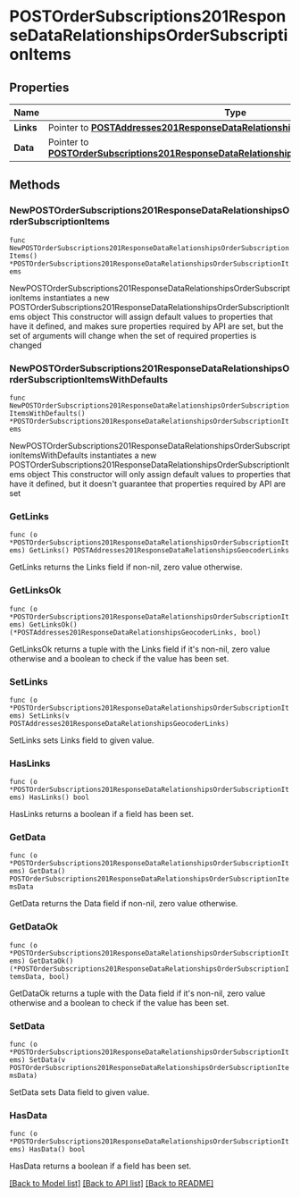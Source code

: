 # POSTOrderSubscriptions201ResponseDataRelationshipsOrderSubscriptionItems

## Properties

Name | Type | Description | Notes
------------ | ------------- | ------------- | -------------
**Links** | Pointer to [**POSTAddresses201ResponseDataRelationshipsGeocoderLinks**](POSTAddresses201ResponseDataRelationshipsGeocoderLinks.md) |  | [optional] 
**Data** | Pointer to [**POSTOrderSubscriptions201ResponseDataRelationshipsOrderSubscriptionItemsData**](POSTOrderSubscriptions201ResponseDataRelationshipsOrderSubscriptionItemsData.md) |  | [optional] 

## Methods

### NewPOSTOrderSubscriptions201ResponseDataRelationshipsOrderSubscriptionItems

`func NewPOSTOrderSubscriptions201ResponseDataRelationshipsOrderSubscriptionItems() *POSTOrderSubscriptions201ResponseDataRelationshipsOrderSubscriptionItems`

NewPOSTOrderSubscriptions201ResponseDataRelationshipsOrderSubscriptionItems instantiates a new POSTOrderSubscriptions201ResponseDataRelationshipsOrderSubscriptionItems object
This constructor will assign default values to properties that have it defined,
and makes sure properties required by API are set, but the set of arguments
will change when the set of required properties is changed

### NewPOSTOrderSubscriptions201ResponseDataRelationshipsOrderSubscriptionItemsWithDefaults

`func NewPOSTOrderSubscriptions201ResponseDataRelationshipsOrderSubscriptionItemsWithDefaults() *POSTOrderSubscriptions201ResponseDataRelationshipsOrderSubscriptionItems`

NewPOSTOrderSubscriptions201ResponseDataRelationshipsOrderSubscriptionItemsWithDefaults instantiates a new POSTOrderSubscriptions201ResponseDataRelationshipsOrderSubscriptionItems object
This constructor will only assign default values to properties that have it defined,
but it doesn't guarantee that properties required by API are set

### GetLinks

`func (o *POSTOrderSubscriptions201ResponseDataRelationshipsOrderSubscriptionItems) GetLinks() POSTAddresses201ResponseDataRelationshipsGeocoderLinks`

GetLinks returns the Links field if non-nil, zero value otherwise.

### GetLinksOk

`func (o *POSTOrderSubscriptions201ResponseDataRelationshipsOrderSubscriptionItems) GetLinksOk() (*POSTAddresses201ResponseDataRelationshipsGeocoderLinks, bool)`

GetLinksOk returns a tuple with the Links field if it's non-nil, zero value otherwise
and a boolean to check if the value has been set.

### SetLinks

`func (o *POSTOrderSubscriptions201ResponseDataRelationshipsOrderSubscriptionItems) SetLinks(v POSTAddresses201ResponseDataRelationshipsGeocoderLinks)`

SetLinks sets Links field to given value.

### HasLinks

`func (o *POSTOrderSubscriptions201ResponseDataRelationshipsOrderSubscriptionItems) HasLinks() bool`

HasLinks returns a boolean if a field has been set.

### GetData

`func (o *POSTOrderSubscriptions201ResponseDataRelationshipsOrderSubscriptionItems) GetData() POSTOrderSubscriptions201ResponseDataRelationshipsOrderSubscriptionItemsData`

GetData returns the Data field if non-nil, zero value otherwise.

### GetDataOk

`func (o *POSTOrderSubscriptions201ResponseDataRelationshipsOrderSubscriptionItems) GetDataOk() (*POSTOrderSubscriptions201ResponseDataRelationshipsOrderSubscriptionItemsData, bool)`

GetDataOk returns a tuple with the Data field if it's non-nil, zero value otherwise
and a boolean to check if the value has been set.

### SetData

`func (o *POSTOrderSubscriptions201ResponseDataRelationshipsOrderSubscriptionItems) SetData(v POSTOrderSubscriptions201ResponseDataRelationshipsOrderSubscriptionItemsData)`

SetData sets Data field to given value.

### HasData

`func (o *POSTOrderSubscriptions201ResponseDataRelationshipsOrderSubscriptionItems) HasData() bool`

HasData returns a boolean if a field has been set.


[[Back to Model list]](../README.md#documentation-for-models) [[Back to API list]](../README.md#documentation-for-api-endpoints) [[Back to README]](../README.md)


